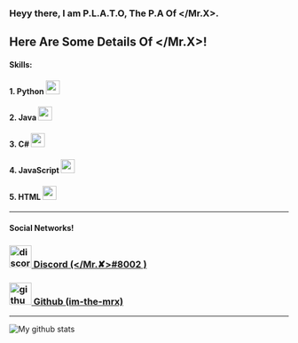 ### Heyy there, I am P.L.A.T.O, The P.A Of </Mr.X>. 
Here Are Some Details Of </Mr.X>!
---------------------------------------------------------------------------------------------------------------------------------------------------------------

#### Skills: <br>
#### 1. Python <img src="https://upload.wikimedia.org/wikipedia/commons/thumb/c/c3/Python-logo-notext.svg/768px-Python-logo-notext.svg.png" width="25" />
#### 2. Java <img src="https://1000logos.net/wp-content/uploads/2020/09/Java-Logo.png" width="25" />
#### 3. C# <img src="https://www.freeiconspng.com/uploads/c-logo-icon-18.png" width="25" />
#### 4. JavaScript <img src="https://cdn.freebiesupply.com/logos/large/2x/logo-javascript-logo-png-transparent.png" width="25"/>
#### 5. HTML <img src="https://upload.wikimedia.org/wikipedia/commons/thumb/6/61/HTML5_logo_and_wordmark.svg/512px-HTML5_logo_and_wordmark.svg.png" width="25" />

-------------------------------------------------------------------------------------------------------------------------------------------------------------------

#### Social Networks!

### [<img src='https://www.freepnglogos.com/uploads/discord-logo-png/discord-u2013-swiss-geeks-23.png' alt='discord' height='40'> Discord (</Mr.✘>#8002 )](https://discord.com/channels/@me/819129738798956584)
### [<img src='https://cdn.jsdelivr.net/npm/simple-icons@3.0.1/icons/github.svg' alt='github' height='40'> Github (im-the-mrx)](https://github.com/im-the-mrx)

-------------------------------------------------------------------------------------------------------------------------------------------------------------------
![My github stats](https://github-readme-stats.vercel.app/api?username=RockstarElite&show_icons=true&theme=merko)
